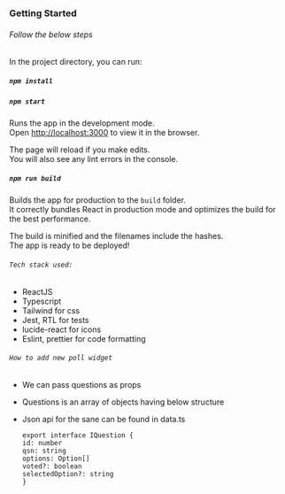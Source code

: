 ### Getting Started

###### Follow the below steps

In the project directory, you can run:

##### `npm install`

##### `npm start`

Runs the app in the development mode.\
Open [http://localhost:3000](http://localhost:3000) to view it in the browser.

The page will reload if you make edits.\
You will also see any lint errors in the console.

##### `npm run build`

Builds the app for production to the `build` folder.\
It correctly bundles React in production mode and optimizes the build for the best performance.

The build is minified and the filenames include the hashes.\
The app is ready to be deployed!

###### `Tech stack used:`

- ReactJS
- Typescript
- Tailwind for css
- Jest, RTL for tests
- lucide-react for icons
- Eslint, prettier for code formatting

###### `How to add new poll widget`

- We can pass questions as props
- Questions is an array of objects having below structure
- Json api for the sane can be found in data.ts

  ```
  export interface IQuestion {
  id: number
  qsn: string
  options: Option[]
  voted?: boolean
  selectedOption?: string
  }
  ```
